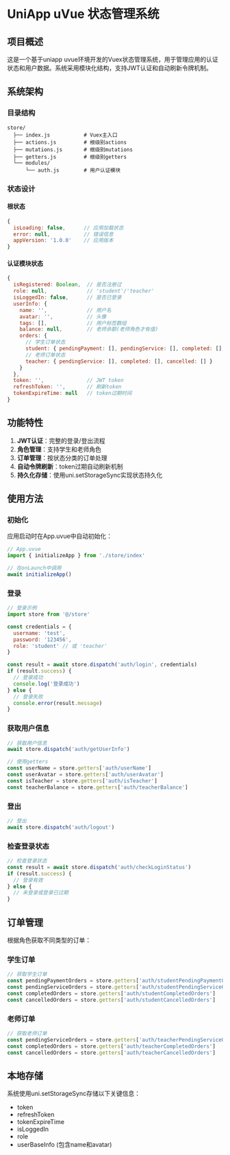 # UniApp uVue 状态管理系统

## 项目概述

这是一个基于uniapp uvue环境开发的Vuex状态管理系统，用于管理应用的认证状态和用户数据。系统采用模块化结构，支持JWT认证和自动刷新令牌机制。

## 系统架构

### 目录结构

```
store/
  ├── index.js           # Vuex主入口
  ├── actions.js         # 根级别actions
  ├── mutations.js       # 根级别mutations
  ├── getters.js         # 根级别getters
  └── modules/
      └── auth.js        # 用户认证模块
```

### 状态设计

#### 根状态

```javascript
{
  isLoading: false,      // 应用加载状态
  error: null,           // 错误信息
  appVersion: '1.0.0'    // 应用版本
}
```

#### 认证模块状态

```javascript
{
  isRegistered: Boolean,  // 是否注册过
  role: null,             // 'student'/'teacher'
  isLoggedIn: false,      // 是否已登录
  userInfo: {
    name: '',             // 用户名
    avatar: '',           // 头像
    tags: [],             // 用户标签数组
    balance: null,        // 老师余额(老师角色才有值)
    orders: {
      // 学生订单状态
      student: { pendingPayment: [], pendingService: [], completed: [], cancelled: [] },
      // 老师订单状态
      teacher: { pendingService: [], completed: [], cancelled: [] }
    }
  },
  token: '',              // JWT token
  refreshToken: '',       // 刷新token
  tokenExpireTime: null   // token过期时间
}
```

## 功能特性

1. **JWT认证**：完整的登录/登出流程
2. **角色管理**：支持学生和老师角色
3. **订单管理**：按状态分类的订单处理
4. **自动令牌刷新**：token过期自动刷新机制
5. **持久化存储**：使用uni.setStorageSync实现状态持久化

## 使用方法

### 初始化

应用启动时在App.uvue中自动初始化：

```javascript
// App.uvue
import { initializeApp } from './store/index'

// 在onLaunch中调用
await initializeApp()
```

### 登录

```javascript
// 登录示例
import store from '@/store'

const credentials = {
  username: 'test',
  password: '123456',
  role: 'student' // 或 'teacher'
}

const result = await store.dispatch('auth/login', credentials)
if (result.success) {
  // 登录成功
  console.log('登录成功')
} else {
  // 登录失败
  console.error(result.message)
}
```

### 获取用户信息

```javascript
// 获取用户信息
await store.dispatch('auth/getUserInfo')

// 使用getters
const userName = store.getters['auth/userName']
const userAvatar = store.getters['auth/userAvatar']
const isTeacher = store.getters['auth/isTeacher']
const teacherBalance = store.getters['auth/teacherBalance']
```

### 登出

```javascript
// 登出
await store.dispatch('auth/logout')
```

### 检查登录状态

```javascript
// 检查登录状态
const result = await store.dispatch('auth/checkLoginStatus')
if (result.success) {
  // 登录有效
} else {
  // 未登录或登录已过期
}
```

## 订单管理

根据角色获取不同类型的订单：

### 学生订单

```javascript
// 获取学生订单
const pendingPaymentOrders = store.getters['auth/studentPendingPaymentOrders']
const pendingServiceOrders = store.getters['auth/studentPendingServiceOrders']
const completedOrders = store.getters['auth/studentCompletedOrders']
const cancelledOrders = store.getters['auth/studentCancelledOrders']
```

### 老师订单

```javascript
// 获取老师订单
const pendingServiceOrders = store.getters['auth/teacherPendingServiceOrders']
const completedOrders = store.getters['auth/teacherCompletedOrders']
const cancelledOrders = store.getters['auth/teacherCancelledOrders']
```

## 本地存储

系统使用uni.setStorageSync存储以下关键信息：

- token
- refreshToken
- tokenExpireTime
- isLoggedIn
- role
- userBaseInfo (包含name和avatar) 